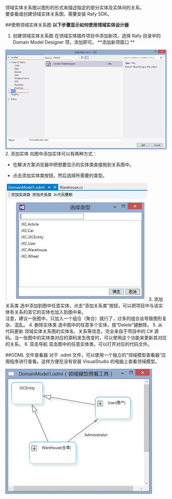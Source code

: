 领域实体关系图以图形的形式来描述指定的部分实体及实体间的关系。  
要查看或创建领域实体关系图，需要安装 Rafy SDK。  

##使用领域实体关系图
**以下步骤显示如何使用领域实体设计器**
1. 创建领域实体关系图
  在领域实体插件项目中添加新项，选择 Rafy 目录中的 Domain Model Designer 项，添加即可。
  **添加新项窗口 **

  ![](../../../images/ODML_AddNewItemWindow.png)
2. 添加实体
  向图中添加实体可以有两种方式：
 - 在解决方案浏览器中把想要显示的实体类直接拖到关系图中。

 - 点击添加实体类按钮，然后选择所需要的类型。

  ![](../../../images/ODML_AddNewEntity.png)
3. 添加关系类
  选中添加到图中任意实体，点击“添加关系类”按钮，可以把项目中与该实体有关系的其它的实体也加入到图中来。  
  注意，建议一张图中，只加入一个组合（聚合）就行了，过多的组合会导致图形复杂、混乱。
4. 删除实体类
  选中图中的任意多个实体，按“Delete”键删除。
5. 从代码更新
  领域实体关系图的实体名、关系等信息，完全来自于项目中的 C# 源码。当一张图中的实体类对应的源码发生改变时，可以使用这个功能来更新其对应的关系。
6. 双击导航
  双击图中的任意实体类，可以打开对应的代码文件。

##ODML 文件查看器
对于 .odml 文件，可以使用一个独立的“领域模型查看器”应用程序进行查看。这样方便在没有安装 VisualStudio 的电脑上查看领域模型。  

![](../../../images/ODML_ModelViewer.png)